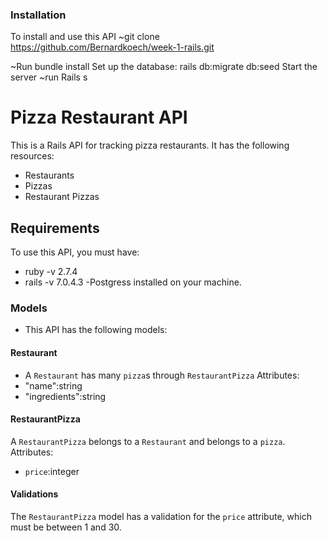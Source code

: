 ### Installation
To install and use this API
   ~git clone https://github.com/Bernardkoech/week-1-rails.git

   ~Run bundle install
Set up the database:
   rails db:migrate db:seed
Start the server
   ~run Rails s

# Pizza Restaurant API
This is a Rails API for tracking pizza restaurants. It has the following resources:
- Restaurants
- Pizzas
- Restaurant Pizzas
## Requirements
To use this API, you must have:
- ruby -v 2.7.4
- rails -v 7.0.4.3
-Postgress installed on your machine.

### Models
- This API has the following models:
#### Restaurant
- A `Restaurant` has many `pizza`s through `RestaurantPizza`
Attributes:
- "name":string
- "ingredients":string
#### RestaurantPizza
A `RestaurantPizza` belongs to a `Restaurant` and belongs to a `pizza`.
Attributes:
- `price`:integer
#### Validations
The `RestaurantPizza` model has a validation for the `price` attribute, which must be between 1 and 30.

